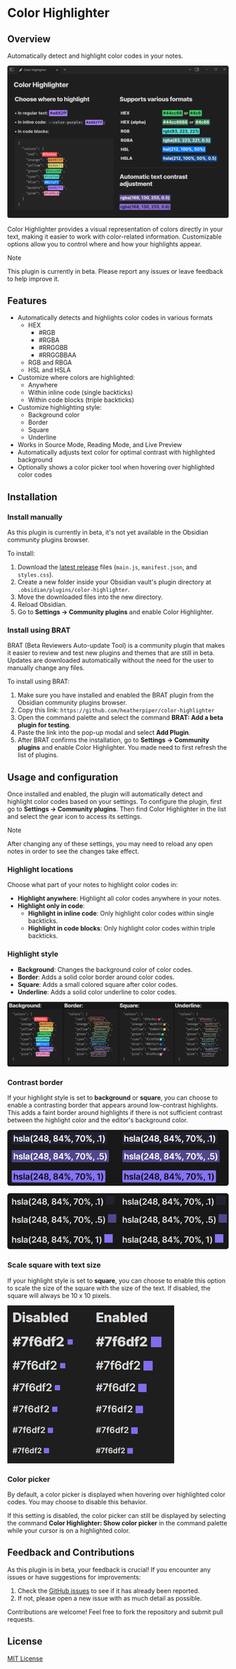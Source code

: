 # Color Highlighter

## Overview

Automatically detect and highlight color codes in your notes.

![Color Highlighter in Obsidian](images/example.png)

Color Highlighter provides a visual representation of colors directly in your text, making it easier to work with color-related information. Customizable options allow you to control where and how your highlights appear.

> [!NOTE]
> This plugin is currently in beta. Please report any issues or leave feedback to help improve it.

## Features

- Automatically detects and highlights color codes in various formats
    - HEX
        - #RGB
        - #RGBA
        - #RRGGBB
        - #RRGGBBAA 
    - RGB and RBGA
    - HSL and HSLA
- Customize where colors are highlighted:
    - Anywhere
    - Within inline code (single backticks)
    - Within code blocks (triple backticks)
- Customize highlighting style:
    - Background color
    - Border
    - Square
    - Underline
- Works in Source Mode, Reading Mode, and Live Preview
- Automatically adjusts text color for optimal contrast with highlighted background
- Optionally shows a color picker tool when hovering over highlighted color codes

## Installation

### Install manually

As this plugin is currently in beta, it's not yet available in the Obsidian community plugins browser. 

To install:

1. Download the [latest release](https://github.com/heatherpiper/color-highlighter/releases) files (`main.js`, `manifest.json`, and `styles.css`).
2. Create a new folder inside your Obsidian vault's plugin directory at `.obsidian/plugins/color-highlighter`.
3. Move the downloaded files into the new directory.
4. Reload Obsidian.
5. Go to **Settings → Community plugins** and enable Color Highlighter.

### Install using BRAT

BRAT (Beta Reviewers Auto-update Tool) is a community plugin that makes it easier to review and test new plugins and themes that are still in beta. Updates are downloaded automatically without the need for the user to manually change any files. 

To install using BRAT:

1. Make sure you have installed and enabled the BRAT plugin from the Obsidian community plugins browser.
2. Copy this link: `https://github.com/heatherpiper/color-highlighter`
3. Open the command palette and select the command **BRAT: Add a beta plugin for testing**.
4. Paste the link into the pop-up modal and select **Add Plugin**.
5. After BRAT confirms the installation, go to **Settings → Community plugins** and enable Color Highlighter. You made need to first refresh the list of plugins.

## Usage and configuration

Once installed and enabled, the plugin will automatically detect and highlight color codes based on your settings. To configure the plugin, first go to **Settings → Community plugins**. Then find Color Highlighter in the list and select the gear icon to access its settings.

> [!NOTE]
> After changing any of these settings, you may need to reload any open notes in order to see the changes take effect.

### Highlight locations

Choose what part of your notes to highlight color codes in:

   - **Highlight anywhere**: Highlight all color codes anywhere in your notes.
   - **Highlight only in code**:
       - **Highlight in inline code**: Only highlight color codes within single backticks.
       - **Highlight in code blocks**: Only highlight color codes within triple backticks.

### Highlight style

   - **Background**: Changes the background color of color codes.
   - **Border**: Adds a solid color border around color codes.
   - **Square**: Adds a small colored square after color codes.
   - **Underline**: Adds a solid color underline to color codes.

![Color Highlighter highlight styles](images/highlighting-styles.png)

### Contrast border

If your highlight style is set to **background** or **square**, you can choose to enable a contrasting border that appears around low-contrast highlights. This adds a faint border around highlights if there is not sufficient contrast between the highlight color and the editor's background color.

![Contrasting border disabled versus enabled with background style highlight](images/contrast-border-background.png)

![Contrasting border disabled versus enabled with square style highlight](images/contrast-border-square.png)

### Scale square with text size

If your highlight style is set to **square**, you can choose to enable this option to scale the size of the square with the size of the text. If disabled, the square will always be 10 x 10 pixels.

![Square scaling disabled versus enabled](images/square-scaling.png)

### Color picker

By default, a color picker is displayed when hovering over highlighted color codes. You may choose to disable this behavior. 

If this setting is disabled, the color picker can still be displayed by selecting the command **Color Highlighter: Show color picker** in the command palette while your cursor is on a highlighted color.

## Feedback and Contributions

As this plugin is in beta, your feedback is crucial! If you encounter any issues or have suggestions for improvements:

1. Check the [GitHub issues](https://github.com/heatherpiper/color-highlighter/issues) to see if it has already been reported.
2. If not, please open a new issue with as much detail as possible.

Contributions are welcome! Feel free to fork the repository and submit pull requests.

## License

[MIT License](LICENSE)
